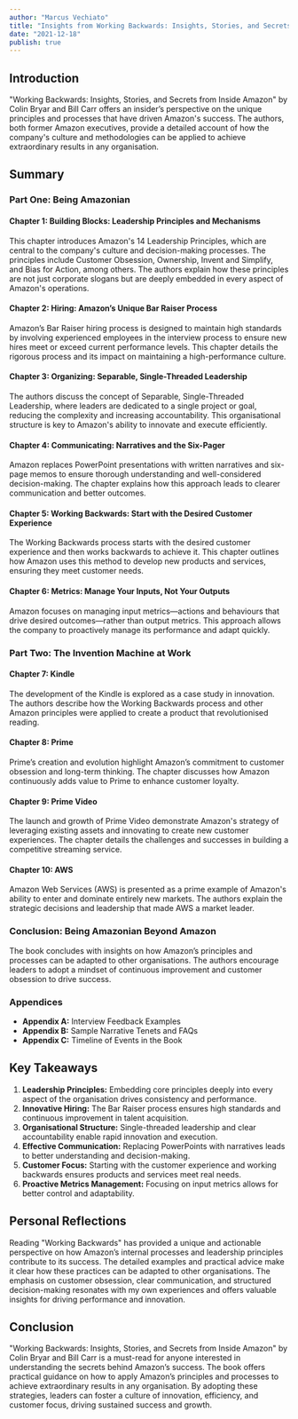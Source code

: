 ```yaml
---
author: "Marcus Vechiato"
title: "Insights from Working Backwards: Insights, Stories, and Secrets from Inside Amazon"
date: "2021-12-18"
publish: true
--- 
```

## Introduction

"Working Backwards: Insights, Stories, and Secrets from Inside Amazon" by Colin Bryar and Bill Carr offers an insider’s perspective on the unique principles and processes that have driven Amazon's success. The authors, both former Amazon executives, provide a detailed account of how the company's culture and methodologies can be applied to achieve extraordinary results in any organisation.

## Summary

### Part One: Being Amazonian

#### Chapter 1: Building Blocks: Leadership Principles and Mechanisms

This chapter introduces Amazon's 14 Leadership Principles, which are central to the company's culture and decision-making processes. The principles include Customer Obsession, Ownership, Invent and Simplify, and Bias for Action, among others. The authors explain how these principles are not just corporate slogans but are deeply embedded in every aspect of Amazon's operations.

#### Chapter 2: Hiring: Amazon’s Unique Bar Raiser Process

Amazon’s Bar Raiser hiring process is designed to maintain high standards by involving experienced employees in the interview process to ensure new hires meet or exceed current performance levels. This chapter details the rigorous process and its impact on maintaining a high-performance culture.

#### Chapter 3: Organizing: Separable, Single-Threaded Leadership

The authors discuss the concept of Separable, Single-Threaded Leadership, where leaders are dedicated to a single project or goal, reducing the complexity and increasing accountability. This organisational structure is key to Amazon's ability to innovate and execute efficiently.

#### Chapter 4: Communicating: Narratives and the Six-Pager

Amazon replaces PowerPoint presentations with written narratives and six-page memos to ensure thorough understanding and well-considered decision-making. The chapter explains how this approach leads to clearer communication and better outcomes.

#### Chapter 5: Working Backwards: Start with the Desired Customer Experience

The Working Backwards process starts with the desired customer experience and then works backwards to achieve it. This chapter outlines how Amazon uses this method to develop new products and services, ensuring they meet customer needs.

#### Chapter 6: Metrics: Manage Your Inputs, Not Your Outputs

Amazon focuses on managing input metrics—actions and behaviours that drive desired outcomes—rather than output metrics. This approach allows the company to proactively manage its performance and adapt quickly.

### Part Two: The Invention Machine at Work

#### Chapter 7: Kindle

The development of the Kindle is explored as a case study in innovation. The authors describe how the Working Backwards process and other Amazon principles were applied to create a product that revolutionised reading.

#### Chapter 8: Prime

Prime’s creation and evolution highlight Amazon’s commitment to customer obsession and long-term thinking. The chapter discusses how Amazon continuously adds value to Prime to enhance customer loyalty.

#### Chapter 9: Prime Video

The launch and growth of Prime Video demonstrate Amazon's strategy of leveraging existing assets and innovating to create new customer experiences. The chapter details the challenges and successes in building a competitive streaming service.

#### Chapter 10: AWS

Amazon Web Services (AWS) is presented as a prime example of Amazon's ability to enter and dominate entirely new markets. The authors explain the strategic decisions and leadership that made AWS a market leader.

### Conclusion: Being Amazonian Beyond Amazon

The book concludes with insights on how Amazon’s principles and processes can be adapted to other organisations. The authors encourage leaders to adopt a mindset of continuous improvement and customer obsession to drive success.

### Appendices

- **Appendix A:** Interview Feedback Examples
- **Appendix B:** Sample Narrative Tenets and FAQs
- **Appendix C:** Timeline of Events in the Book

## Key Takeaways

1. **Leadership Principles:** Embedding core principles deeply into every aspect of the organisation drives consistency and performance.
2. **Innovative Hiring:** The Bar Raiser process ensures high standards and continuous improvement in talent acquisition.
3. **Organisational Structure:** Single-threaded leadership and clear accountability enable rapid innovation and execution.
4. **Effective Communication:** Replacing PowerPoints with narratives leads to better understanding and decision-making.
5. **Customer Focus:** Starting with the customer experience and working backwards ensures products and services meet real needs.
6. **Proactive Metrics Management:** Focusing on input metrics allows for better control and adaptability.

## Personal Reflections

Reading "Working Backwards" has provided a unique and actionable perspective on how Amazon’s internal processes and leadership principles contribute to its success. The detailed examples and practical advice make it clear how these practices can be adapted to other organisations. The emphasis on customer obsession, clear communication, and structured decision-making resonates with my own experiences and offers valuable insights for driving performance and innovation.

## Conclusion

"Working Backwards: Insights, Stories, and Secrets from Inside Amazon" by Colin Bryar and Bill Carr is a must-read for anyone interested in understanding the secrets behind Amazon’s success. The book offers practical guidance on how to apply Amazon’s principles and processes to achieve extraordinary results in any organisation. By adopting these strategies, leaders can foster a culture of innovation, efficiency, and customer focus, driving sustained success and growth.


